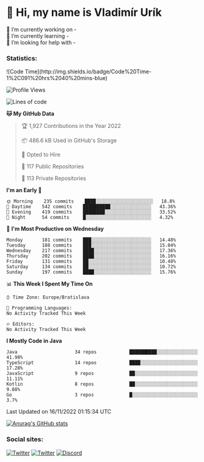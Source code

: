 <h1> 👋 Hi, my name is Vladimír Urík</h1>
<p>
 🔭 I’m currently working on -<br>
 🌱 I’m currently learning -<br>
 🤔 I’m looking for help with -<br>
</p>
<h3>Statistics:</h3>
<!--START_SECTION:waka-->
![Code Time](http://img.shields.io/badge/Code%20Time-1%2C091%20hrs%2040%20mins-blue)

![Profile Views](http://img.shields.io/badge/Profile%20Views-2-blue)

![Lines of code](https://img.shields.io/badge/From%20Hello%20World%20I%27ve%20Written-4%20Million%20lines%20of%20code-blue)

**🐱 My GitHub Data** 

> 🏆 1,927 Contributions in the Year 2022
 > 
> 📦 486.6 kB Used in GitHub's Storage 
 > 
> 💼 Opted to Hire
 > 
> 📜 117 Public Repositories 
 > 
> 🔑 113 Private Repositories  
 > 
**I'm an Early 🐤** 

```text
🌞 Morning    235 commits    ████░░░░░░░░░░░░░░░░░░░░░   18.8% 
🌆 Daytime    542 commits    ██████████░░░░░░░░░░░░░░░   43.36% 
🌃 Evening    419 commits    ████████░░░░░░░░░░░░░░░░░   33.52% 
🌙 Night      54 commits     █░░░░░░░░░░░░░░░░░░░░░░░░   4.32%

```
📅 **I'm Most Productive on Wednesday** 

```text
Monday       181 commits    ███░░░░░░░░░░░░░░░░░░░░░░   14.48% 
Tuesday      188 commits    ███░░░░░░░░░░░░░░░░░░░░░░   15.04% 
Wednesday    217 commits    ████░░░░░░░░░░░░░░░░░░░░░   17.36% 
Thursday     202 commits    ████░░░░░░░░░░░░░░░░░░░░░   16.16% 
Friday       131 commits    ██░░░░░░░░░░░░░░░░░░░░░░░   10.48% 
Saturday     134 commits    ██░░░░░░░░░░░░░░░░░░░░░░░   10.72% 
Sunday       197 commits    ████░░░░░░░░░░░░░░░░░░░░░   15.76%

```


📊 **This Week I Spent My Time On** 

```text
⌚︎ Time Zone: Europe/Bratislava

💬 Programming Languages: 
No Activity Tracked This Week

🔥 Editors: 
No Activity Tracked This Week

```

**I Mostly Code in Java** 

```text
Java                     34 repos            ██████████░░░░░░░░░░░░░░░   41.98% 
TypeScript               14 repos            ████░░░░░░░░░░░░░░░░░░░░░   17.28% 
JavaScript               9 repos             ██░░░░░░░░░░░░░░░░░░░░░░░   11.11% 
Kotlin                   8 repos             ██░░░░░░░░░░░░░░░░░░░░░░░   9.88% 
Go                       3 repos             █░░░░░░░░░░░░░░░░░░░░░░░░   3.7%

```



 Last Updated on 16/11/2022 01:15:34 UTC
<!--END_SECTION:waka-->

[![Anurag's GitHub stats](https://github-readme-stats.vercel.app/api?username=vladimir-urik)](https://github.com/anuraghazra/github-readme-stats)

<h3>Social sites:</h3>
<p><a href="https://twitter.com/GGGEDR" target="_blank"><img alt="Twitter" src="https://img.shields.io/badge/twitter-%231DA1F2.svg?&style=for-the-badge&logo=twitter&logoColor=white" /></a> <a href="https://www.reddit.com/user/GGGEDR" target="_blank"><img alt="Twitter" src="https://img.shields.io/badge/reddit-%23FE6262.svg?&style=for-the-badge&logo=reddit&logoColor=white" /></a> <a href="https://discord.com/users/535708984959827978" target="_blank"><img alt="Discord" src="https://img.shields.io/badge/discord-%235865f2.svg?&style=for-the-badge&logo=discord&logoColor=white" />
</p>
